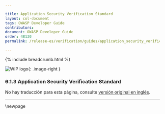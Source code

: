 ```yaml
---

title: Application Security Verification Standard
layout: col-document
tags: OWASP Developer Guide
contributors:
document: OWASP Developer Guide
order: 48130
permalink: /release-es/verification/guides/application_security_verification_standard/

---
```


{% include breadcrumb.html %}

<style type="text/css">
.image-right {
  height: 180px;
  display: block;
  margin-left: auto;
  margin-right: auto;
  float: right;
}
</style>

![WIP logo](../../../assets/images/dg_wip.png "Work in progress"){: .image-right }

### 6.1.3 Application Security Verification Standard

No hay traducción para esta página, consulte [versión original en inglés][release080103].

----

[release080103]: https://github.com/OWASP/www-project-developer-guide/blob/main/release/08-verification/01-guides/03-asvs.md

\newpage

